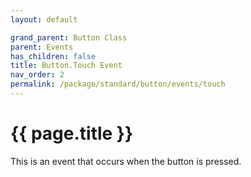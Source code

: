 ```yaml
---
layout: default

grand_parent: Button Class
parent: Events
has_children: false
title: Button.Touch Event
nav_order: 2
permalink: /package/standard/button/events/touch
---
```

# {{ page.title }}

This is an event that occurs when the button is pressed.